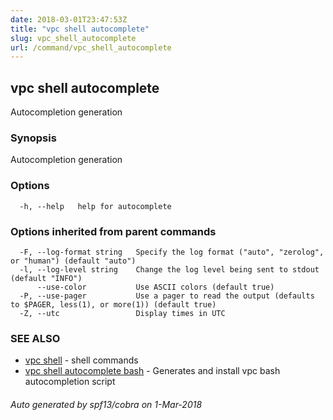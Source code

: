 ```yaml
---
date: 2018-03-01T23:47:53Z
title: "vpc shell autocomplete"
slug: vpc_shell_autocomplete
url: /command/vpc_shell_autocomplete
---
```

## vpc shell autocomplete

Autocompletion generation

### Synopsis


Autocompletion generation

### Options

```
  -h, --help   help for autocomplete
```

### Options inherited from parent commands

```
  -F, --log-format string   Specify the log format ("auto", "zerolog", or "human") (default "auto")
  -l, --log-level string    Change the log level being sent to stdout (default "INFO")
      --use-color           Use ASCII colors (default true)
  -P, --use-pager           Use a pager to read the output (defaults to $PAGER, less(1), or more(1)) (default true)
  -Z, --utc                 Display times in UTC
```

### SEE ALSO
* [vpc shell](/command/vpc_shell)	 - shell commands
* [vpc shell autocomplete bash](/command/vpc_shell_autocomplete_bash)	 - Generates and install vpc bash autocompletion script

###### Auto generated by spf13/cobra on 1-Mar-2018
